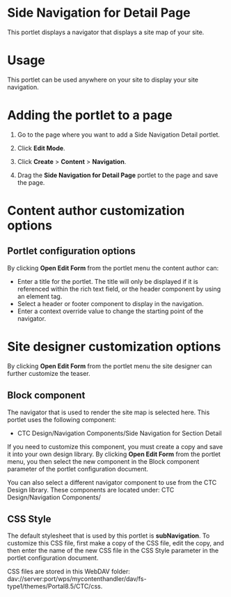 # Side Navigation for Detail Page

This portlet displays a navigator that displays a site map of your site.


# Usage

This portlet can be used anywhere on your site to display your site navigation.

# Adding the portlet to a page

1.  Go to the page where you want to add a Side Navigation Detail portlet.

2.  Click **Edit Mode**.

3.  Click **Create** \> **Content** \> **Navigation**.

4.  Drag the **Side Navigation for Detail Page** portlet to the page and save the page.


# Content author customization options

## Portlet configuration options

By clicking **Open Edit Form** from the portlet menu the content author can:

-   Enter a title for the portlet. The title will only be displayed if it is referenced within the rich text field, or the header component by using an element tag.
-   Select a header or footer component to display in the navigation.
-   Enter a context override value to change the starting point of the navigator.

# Site designer customization options

By clicking **Open Edit Form** from the portlet menu the site designer can further customize the teaser.

## Block component

The navigator that is used to render the site map is selected here. This portlet uses the following component:

-   CTC Design/Navigation Components/Side Navigation for Section Detail

If you need to customize this component, you must create a copy and save it into your own design library. By clicking **Open Edit Form** from the portlet menu, you then select the new component in the Block component parameter of the portlet configuration document.

You can also select a different navigator component to use from the CTC Design library. These components are located under: CTC Design/Navigation Components/

## CSS Style

The default stylesheet that is used by this portlet is **subNavigation**. To customize this CSS file, first make a copy of the CSS file, edit the copy, and then enter the name of the new CSS file in the CSS Style parameter in the portlet configuration document.

CSS files are stored in this WebDAV folder: dav://server:port/wps/mycontenthandler/dav/fs-type1/themes/Portal8.5/CTC/css.

